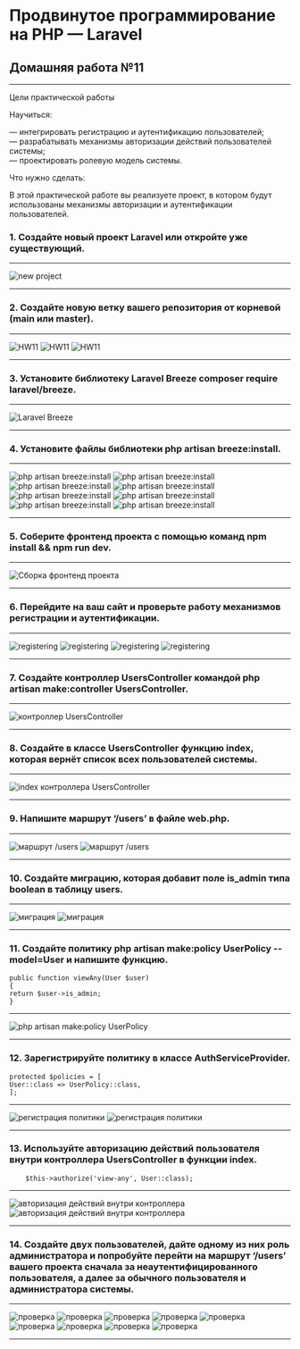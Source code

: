 # Продвинутое программирование на PHP — Laravel
## Домашняя работа №11

---

Цели практической работы

Научиться:

— интегрировать регистрацию и аутентификацию пользователей; \
— разрабатывать механизмы авторизации действий пользователей системы; \
— проектировать ролевую модель системы.


Что нужно сделать:

В этой практической работе вы реализуете проект, в котором будут использованы механизмы авторизации и аутентификации пользователей.

### 1. Создайте новый проект Laravel или откройте уже существующий.

---
![new project](storage/app/private/img/1_0.png "new project")

---

### 2. Создайте новую ветку вашего репозитория от корневой (main или master).

---
![HW11](storage/app/private/img/2_0.png "HW11")
![HW11](storage/app/private/img/2_1.png "HW11")
![HW11](storage/app/private/img/2_2.png "HW11")

---

### 3. Установите библиотеку Laravel Breeze composer require laravel/breeze.

---
![Laravel Breeze](storage/app/private/img/3_0.png "Laravel Breeze")

---

### 4. Установите файлы библиотеки php artisan breeze:install.

---
![php artisan breeze:install](storage/app/private/img/4_0.png "php artisan breeze:install")
![php artisan breeze:install](storage/app/private/img/4_1.png "php artisan breeze:install")
![php artisan breeze:install](storage/app/private/img/4_2.png "php artisan breeze:install")
![php artisan breeze:install](storage/app/private/img/4_3.png "php artisan breeze:install")
![php artisan breeze:install](storage/app/private/img/4_4.png "php artisan breeze:install")
![php artisan breeze:install](storage/app/private/img/4_5.png "php artisan breeze:install")
![php artisan breeze:install](storage/app/private/img/4_6.png "php artisan breeze:install")
![php artisan breeze:install](storage/app/private/img/4_7.png "php artisan breeze:install")

---

### 5. Соберите фронтенд проекта с помощью команд npm install && npm run dev.

---
![Сборка фронтенд проекта](storage/app/private/img/5_0.png "Сборка фронтенд проекта")

---

### 6. Перейдите на ваш сайт и проверьте работу механизмов регистрации и аутентификации.

---
![registering](storage/app/private/img/6_0.png "registering")
![registering](storage/app/private/img/6_1.png "registering")
![registering](storage/app/private/img/6_2.png "registering")
![registering](storage/app/private/img/6_3.png "registering")

---

### 7. Создайте контроллер UsersController командой php artisan make:controller UsersController.

---
![контроллер UsersController](storage/app/private/img/7_0.png "контроллер UsersController")

---

### 8. Создайте в классе UsersController функцию index, которая вернёт список всех пользователей системы.

---
![index контроллера UsersController](storage/app/private/img/8_0.png "index контроллера UsersController")

---

### 9. Напишите маршрут ‘/users’ в файле web.php.

---
![маршрут /users](storage/app/private/img/9_0.png "маршрут /users")
![маршрут /users](storage/app/private/img/9_1.png "маршрут /users")

---

### 10. Создайте миграцию, которая добавит поле is_admin типа boolean в таблицу users.

---
![миграция](storage/app/private/img/10_0.png "миграция")
![миграция](storage/app/private/img/10_1.png "миграция")

---

### 11. Создайте политику php artisan make:policy UserPolicy --model=User и напишите функцию.

```
public function viewAny(User $user)
{
return $user->is_admin;
}
```

---
![php artisan make:policy UserPolicy](storage/app/private/img/11_0.png "php artisan make:policy UserPolicy")

---

### 12. Зарегистрируйте политику в классе AuthServiceProvider.

```
protected $policies = [
User::class => UserPolicy::class,
];
```

---
![регистрация политики](storage/app/private/img/12_0.png "регистрация политики")
![регистрация политики](storage/app/private/img/12_1.png "регистрация политики")

---

### 13. Используйте авторизацию действий пользователя внутри контроллера UsersController в функции index.

```
    $this->authorize('view-any', User::class);
```    

---
![авторизация действий внутри контроллера](storage/app/private/img/13_0.png "авторизация действий внутри контроллера")
![авторизация действий внутри контроллера](storage/app/private/img/13_1.png "авторизация действий внутри контроллера")

---

### 14. Создайте двух пользователей, дайте одному из них роль администратора и попробуйте перейти на маршрут ‘/users’ вашего проекта сначала за неаутентифицированного пользователя, а далее за обычного пользователя и администратора системы.

---
![проверка](storage/app/private/img/14_0.png "проверка")
![проверка](storage/app/private/img/14_1.png "проверка")
![проверка](storage/app/private/img/14_2.png "проверка")
![проверка](storage/app/private/img/14_3.png "проверка")
![проверка](storage/app/private/img/14_4.png "проверка")
![проверка](storage/app/private/img/14_5.png "проверка")
![проверка](storage/app/private/img/14_6.png "проверка")
![проверка](storage/app/private/img/14_7.png "проверка")
![проверка](storage/app/private/img/14_8.png "проверка")

---

